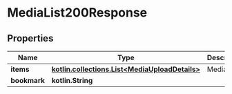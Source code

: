 
# MediaList200Response

## Properties
Name | Type | Description | Notes
------------ | ------------- | ------------- | -------------
**items** | [**kotlin.collections.List&lt;MediaUploadDetails&gt;**](MediaUploadDetails.md) | Media | 
**bookmark** | **kotlin.String** |  |  [optional]



